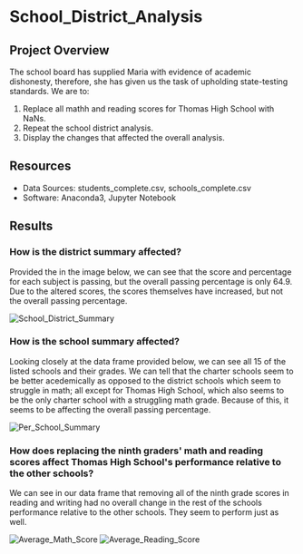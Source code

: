 # School_District_Analysis

## Project Overview
The school board has supplied Maria with evidence of academic dishonesty, therefore, she has given us the task of upholding state-testing standards. We are to:
  1. Replace all mathh and reading scores for Thomas High School with NaNs.
  2. Repeat the school district analysis.
  3. Display the changes that affected the overall analysis.

## Resources
- Data Sources: students_complete.csv, schools_complete.csv
- Software: Anaconda3, Jupyter Notebook

## Results
### How is the district summary affected?
Provided the in the image below, we can see that the score and percentage for each subject is passing, but the overall passing percentage is only 64.9. Due to the altered scores, the scores themselves have increased, but not the overall passing percentage.

![School_District_Summary](https://user-images.githubusercontent.com/110737061/189000780-5e01ed93-6ba6-4941-9532-2a8ddf095292.png)

### How is the school summary affected?
Looking closely at the data frame provided below, we can see all 15 of the listed schools and their grades. We can tell  that the charter schools seem to be better acedemically as opposed to the district schools which seem to struggle in math; all except for Thomas High School, which also seems to be the only charter school with a struggling math grade. Because of this, it seems to be affecting the overall passing percentage.
    
![Per_School_Summary](https://user-images.githubusercontent.com/110737061/189002569-45247ed0-2ff2-4428-98e0-b355195347cf.png)

### How does replacing the ninth graders' math and reading scores affect Thomas High School's performance relative to the other schools?
We can see in our data frame that removing all of the ninth grade scores in reading and writing had no overall change in the rest of the schools performance relative to the other schools. They seem to perform just as well.

![Average_Math_Score](https://user-images.githubusercontent.com/110737061/189005632-b74a3b7b-fc32-4d70-9d47-5bd86117d926.png)
![Average_Reading_Score](https://user-images.githubusercontent.com/110737061/189005635-06ccc4b9-464e-4dbc-9105-f461b018c05f.png)
